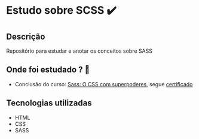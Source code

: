 # Estudo sobre SCSS :heavy_check_mark:

## Descrição

Repositório para estudar e anotar os conceitos sobre SASS

## Onde foi estudado ?  :scroll:

* Conclusão do curso: [Sass: O CSS com superpoderes](https://cursos.alura.com.br/course/sass-css-superpoderes), segue [certificado](https://cursos.alura.com.br/certificate/luiz-fsilveira/sass-css-superpoderes)


## Tecnologias utilizadas
* HTML
* CSS
* SASS


